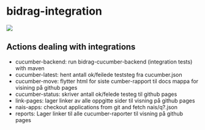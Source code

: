 # bidrag-integration
![](https://github.com/navikt/bidrag-integration/workflows/build%20actions/badge.svg)

## Actions dealing with integrations

- cucumber-backend: run bidrag-cucumber-backend (integration tests) with maven
- cucumber-latest: hent antall ok/feilede teststeg fra cucumber.json
- cucumber-move: flytter html for siste cumber-rapport til docs mappa for visining på github pages
- cucumber-status: skriver antall ok/felede testeg til github pages
- link-pages: lager linker av alle oppgitte sider til visning på github pages
- nais-apps: checkout applications from git and fetch nais/q?.json
- reports: Lager linker til alle cucumber-raporter til visning på github pages
